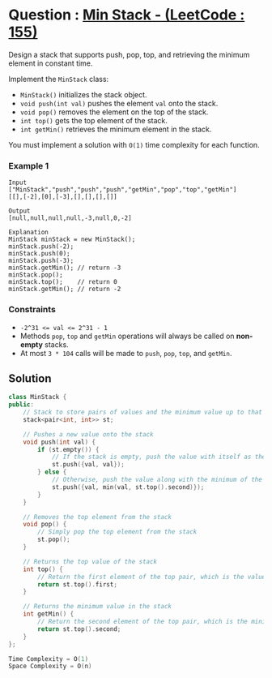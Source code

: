 # Question : [Min Stack - (LeetCode : 155)](https://leetcode.com/problems/min-stack/description/)

Design a stack that supports push, pop, top, and retrieving the minimum element in constant time.

Implement the `MinStack` class:

-   `MinStack()` initializes the stack object.
-   `void push(int val)` pushes the element `val` onto the stack.
-   `void pop()` removes the element on the top of the stack.
-   `int top()` gets the top element of the stack.
-   `int getMin()` retrieves the minimum element in the stack.

You must implement a solution with `O(1)` time complexity for each function.

### Example 1

```
Input
["MinStack","push","push","push","getMin","pop","top","getMin"]
[[],[-2],[0],[-3],[],[],[],[]]

Output
[null,null,null,null,-3,null,0,-2]

Explanation
MinStack minStack = new MinStack();
minStack.push(-2);
minStack.push(0);
minStack.push(-3);
minStack.getMin(); // return -3
minStack.pop();
minStack.top();    // return 0
minStack.getMin(); // return -2
```

### Constraints

-   `-2^31 <= val <= 2^31 - 1`
-   Methods `pop`, `top` and `getMin` operations will always be called on **non-empty** stacks.
-   At most `3 * 104` calls will be made to `push`, `pop`, `top`, and `getMin`.

## Solution

```Cpp
class MinStack {
public:
    // Stack to store pairs of values and the minimum value up to that point
    stack<pair<int, int>> st;

    // Pushes a new value onto the stack
    void push(int val) {
        if (st.empty()) {
            // If the stack is empty, push the value with itself as the minimum
            st.push({val, val});
        } else {
            // Otherwise, push the value along with the minimum of the current value and the top element's minimum
            st.push({val, min(val, st.top().second)});
        }
    }

    // Removes the top element from the stack
    void pop() {
        // Simply pop the top element from the stack
        st.pop();
    }

    // Returns the top value of the stack
    int top() {
        // Return the first element of the top pair, which is the value
        return st.top().first;
    }

    // Returns the minimum value in the stack
    int getMin() {
        // Return the second element of the top pair, which is the minimum value
        return st.top().second;
    }
};

Time Complexity = O(1)
Space Complexity = O(n)
```
